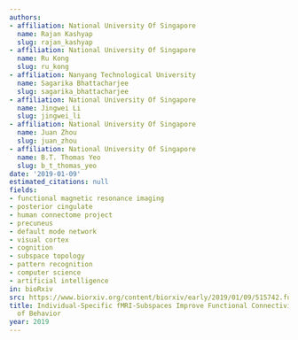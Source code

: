 ```yaml
---
authors:
- affiliation: National University Of Singapore
  name: Rajan Kashyap
  slug: rajan_kashyap
- affiliation: National University Of Singapore
  name: Ru Kong
  slug: ru_kong
- affiliation: Nanyang Technological University
  name: Sagarika Bhattacharjee
  slug: sagarika_bhattacharjee
- affiliation: National University Of Singapore
  name: Jingwei Li
  slug: jingwei_li
- affiliation: National University Of Singapore
  name: Juan Zhou
  slug: juan_zhou
- affiliation: National University Of Singapore
  name: B.T. Thomas Yeo
  slug: b_t_thomas_yeo
date: '2019-01-09'
estimated_citations: null
fields:
- functional magnetic resonance imaging
- posterior cingulate
- human connectome project
- precuneus
- default mode network
- visual cortex
- cognition
- subspace topology
- pattern recognition
- computer science
- artificial intelligence
in: bioRxiv
src: https://www.biorxiv.org/content/biorxiv/early/2019/01/09/515742.full.pdf
title: Individual-Specific fMRI-Subspaces Improve Functional Connectivity Prediction
  of Behavior
year: 2019
---
```

